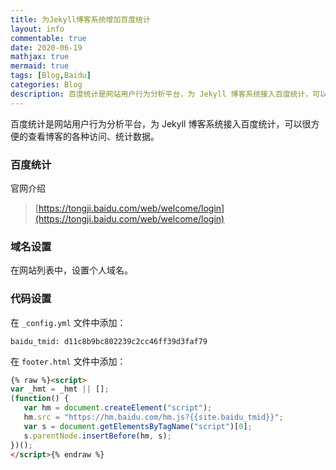 ```yaml
---
title: 为Jekyll博客系统增加百度统计
layout: info
commentable: true
date: 2020-06-19
mathjax: true
mermaid: true
tags: [Blog,Baidu]
categories: Blog
description: 百度统计是网站用户行为分析平台，为 Jekyll 博客系统接入百度统计，可以很方便的查看博客的各种访问、统计数据。
---
```


百度统计是网站用户行为分析平台，为 Jekyll 博客系统接入百度统计，可以很方便的查看博客的各种访问、统计数据。

### 百度统计

官网介绍

> [https://tongji.baidu.com/web/welcome/login](https://tongji.baidu.com/web/welcome/login)

### 域名设置

在网站列表中，设置个人域名。

### 代码设置

在 `_config.yml` 文件中添加：

```
baidu_tmid: d11c8b9bc802239c2cc46ff39d3faf79
```

在 `footer.html` 文件中添加：

```html
{% raw %}<script>
var _hmt = _hmt || [];
(function() {
   var hm = document.createElement("script");
   hm.src = "https://hm.baidu.com/hm.js?{{site.baidu_tmid}}";
   var s = document.getElementsByTagName("script")[0]; 
   s.parentNode.insertBefore(hm, s);
})();
</script>{% endraw %}
```

